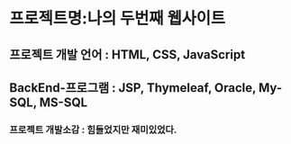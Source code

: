 # 프로젝트명:나의 두번째 웹사이트

## 프로젝트 개발 언어 : HTML, CSS, JavaScript

## BackEnd-프로그램 : JSP, Thymeleaf, Oracle, My-SQL, MS-SQL

### 프로젝트 개발소감 : 힘들었지만 재미있었다.
